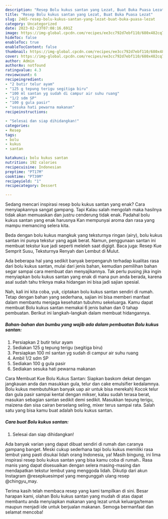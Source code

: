 ```yaml
---
description: "Resep Bolu kukus santan yang Lezat, Buat Buka Puasa Lezat"
title: "Resep Bolu kukus santan yang Lezat, Buat Buka Puasa Lezat"
slug: 2465-resep-bolu-kukus-santan-yang-lezat-buat-buka-puasa-lezat
category: Uncategorized
date: 2023-02-23T07:08:16.691Z
image: https://img-global.cpcdn.com/recipes/ee3cc792d7ebf110/680x482cq70/bolu-kukus-santan-foto-resep-utama.jpg
hideToc: false
enableToc: true
enableTocContent: false
thumbnail: https://img-global.cpcdn.com/recipes/ee3cc792d7ebf110/680x482cq70/bolu-kukus-santan-foto-resep-utama.jpg
cover: https://img-global.cpcdn.com/recipes/ee3cc792d7ebf110/680x482cq70/bolu-kukus-santan-foto-resep-utama.jpg
author: Admin
authorAv: notfound
ratingvalue: 4.3
reviewcount: 6
recipeingredient:
- "2 butir telur ayam"
- "125 g tepung terigu segitiga biru"
- "100 ml santan yg sudah di campur air suhu ruang"
- "1/2 sdm SP"
- "100 g gula pasir"
- "sesuka hati pewarna makanan"
recipeinstructions:

- "Selesai dan siap dihidangkan!"
categories:
- Resep
tags:
- bolu
- kukus
- santan

katakunci: bolu kukus santan 
nutrition: 192 calories
recipecuisine: Indonesian
preptime: "PT17M"
cooktime: "PT39M"
recipeyield: "1"
recipecategory: Dessert

---
```



Sedang mencari inspirasi resep bolu kukus santan yang enak? Cara menyiapkannya sangat gampang. Tapi Kalau salah mengolah maka hasilnya tidak akan memuaskan dan justru cenderung tidak enak. Padahal bolu kukus santan yang enak harusnya Kan mempunyai aroma dan rasa yang mampu memancing selera kita.


Beda dengan bolu kukus mangkuk yang teksturnya ringan (airy), bolu kukus santan ini punya tekstur yang agak berat. Namun, penggunaan santan ini membuat tekstur kue jadi seperti meleleh saat digigit. Baca juga: Resep Kue Semprit Susu, Teksturnya Renyah dan Lembut di Mulut.

Ada beberapa hal yang sedikit banyak berpengaruh terhadap kualitas rasa dari bolu kukus santan, mulai dari jenis bahan, kemudian pemilihan bahan segar sampai cara membuat dan menyajikannya. Tak perlu pusing jika ingin menyiapkan bolu kukus santan yang enak di mana pun anda berada, karena asal sudah tahu triknya maka hidangan ini bisa jadi sajian spesial.


Nah, kali ini kita coba, yuk, ciptakan bolu kukus santan sendiri di rumah. Tetap dengan bahan yang sederhana, sajian ini bisa memberi manfaat dalam membantu menjaga kesehatan tubuhmu sekeluarga. Kamu dapat membuat Bolu kukus santan memakai 6 jenis bahan dan 0 tahap pembuatan. Berikut ini langkah-langkah dalam membuat hidangannya.

<!--inarticleads1-->

##### Bahan-bahan dan bumbu yang wajib ada dalam pembuatan Bolu kukus santan:

1. Persiapkan 2 butir telur ayam
1. Sediakan 125 g tepung terigu (segitiga biru)
1. Persiapkan 100 ml santan yg sudah di campur air suhu ruang
1. Ambil 1/2 sdm SP
1. Sediakan 100 g gula pasir
1. Sediakan sesuka hati pewarna makanan


Cara Membuat Kue Bolu Kukus Santan: Siapkan baskom dekat dengan jangkauan anda dan masukkan gula, telur dan cake emulsifier kedalamnya. Bolu kukus membutuhkan banyak uap air untuk bisa merekah) Kocok telur dan gula pasir sampai kental dengan mikser, kalau sudah terasa berat, masukan sebagian santan sedikit demi sedikit. Masukkan tepung terigu, maizena dan sisa cairan berselang seling, mixer terus sampai rata. Salah satu yang bisa kamu buat adalah bolu kukus santan. 

<!--inarticleads2-->

##### Cara buat Bolu kukus santan:


1. Selesai dan siap dihidangkan!

Ada banyak varian yang dapat dibuat sendiri di rumah dan caranya gampang banget. Meski cukup sederhana tapi bolu kukus memiliki rasa lembut yang pasti disukai lidah orang Indonesia, ya! Masih bingung, ini lima inspirasi resep bolu kukus santan yang bisa kamu coba di rumah.. Rasa manis yang dapat disesuaikan dengan selera masing-masing dan mendapatkan tekstur lembut yang menggoda lidah. Dikutip dari akun Instagram @resepkuesimpel yang mengunggah ulang resep @chingyu_may. 

Terima kasih telah membaca resep yang kami tampilkan di sini. Besar harapan kami, olahan Bolu kukus santan yang mudah di atas dapat membantu anda menyiapkan makanan yang lezat untuk keluarga/teman maupun menjadi ide untuk berjualan makanan. Semoga bermanfaat dan selamat mencoba!
